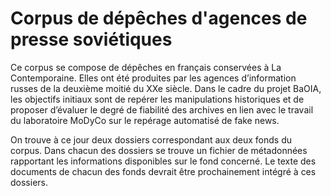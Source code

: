# Corpus de dépêches d'agences de presse soviétiques

Ce corpus se compose de dépêches en français conservées à La Contemporaine. Elles ont été produites par les agences d’information russes de la deuxième moitié du XXe siècle. Dans le cadre du projet BaOIA, les objectifs initiaux sont de repérer les manipulations historiques et de proposer d’évaluer le degré de fiabilité des archives en lien avec le travail du laboratoire MoDyCo sur le repérage automatisé de fake news.

On trouve à ce jour deux dossiers correspondant aux deux fonds du corpus. Dans chacun des dossiers se trouve un fichier de métadonnées rapportant les informations disponibles sur le fond concerné. Le texte des documents de chacun des fonds devrait être prochainement intégré à ces dossiers.

